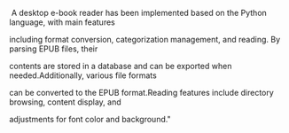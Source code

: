 ​      A desktop e-book reader has been implemented based on the Python language, with main features

including format conversion, categorization management, and reading. By parsing EPUB files, their 

contents are stored in a database and can be exported when needed.Additionally, various file formats

can be converted to the EPUB format.Reading features include directory browsing, content display, and 

adjustments for font color and background."
